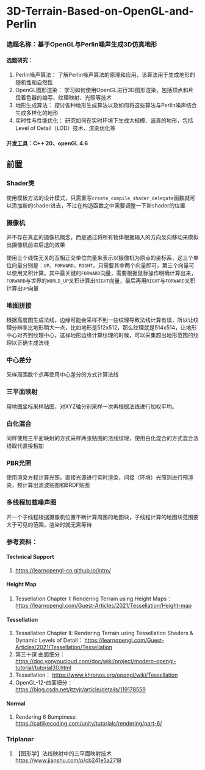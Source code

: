# 3D-Terrain-Based-on-OpenGL-and-Perlin
### 选题名称：基于OpenGL与Perlin噪声生成3D仿真地形

#### 选题研究：
1.	Perlin噪声算法： 了解Perlin噪声算法的原理和应用，该算法用于生成地形的随机性和自然性
2.	OpenGL图形渲染： 学习如何使用OpenGL进行3D图形渲染，包括顶点和片段着色器的编写、纹理映射、光照等技术
3.	地形生成算法： 探讨各种地形生成算法以及如何将这些算法与Perlin噪声结合生成多样化的地形
4.	实时性与性能优化： 研究如何在实时环境下生成大规模、逼真的地形，包括Level of Detail（LOD）技术、渲染优化等
     
#### 开发工具：C++ 20、openGL 4.6

## 前置

### Shader类

使用模板方法的设计模式，只需重写`create_compile_shader_delegate`函数就可以添加新的shader进去，不过在构造函数之中需要调整一下新shader的位置

### 摄像机

并不存在真正的摄像机概念，而是通过将所有物体根据输入的方向反向移动来模拟出摄像机前进后退的效果

使用三个线性无关的互相正交单位向量来表示以摄像机为原点的坐标系，这三个单位向量分别是：`UP`、`FORWARD`、`RIGHT`，只需要其中两个向量即可，第三个向量可以使用叉积计算。其中最关键的`FORWARD`向量，需要根据鼠标操作明确计算出来，`FORWARD`与世界的`WORLD_UP`叉积计算出`RIGHT`向量，最后再用`RIGHT`与`FORWARD`叉积计算出`UP`向量

### 地图拼接

根据高度图生成法线，边缘可能会采样不到一些纹理导致法线计算有误，所以让纹理分辨率比地形稍大一点，比如地形是512x512，那么纹理就是514x514，让地形中心对齐到纹理中心，这样地形边缘计算纹理的时候，可以采集超出地形范围的纹理以正确生成法线

### 中心差分

采样周围数个点再使用中心差分的方式计算法线

### 三平面映射

用地图坐标采样贴图，对XYZ轴分别采样一次再根据法线进行加权平均。

### 白化混合

同样使用三平面映射的方式采样两张贴图的法线纹理，使用白化混合的方式混合法线取代直接相加

### PBR光照

使用渲染方程计算光照。直接光源进行实时渲染，间接（环境）光照则进行预渲染，预计算出滤波贴图和BRDF贴图

### 多线程加载噪声图

开一个子线程根据摄像机位置不断计算周围的地图块，子线程计算的地图块范围要大于可见的范围，渲染时就无需等待

### 参考资料：

#### Technical Support
1. https://learnopengl-cn.github.io/intro/

#### Height Map
1. Tessellation Chapter I: Rendering Terrain using Height Maps：https://learnopengl.com/Guest-Articles/2021/Tessellation/Height-map

#### Tessellation
1. Tessellation Chapter II: Rendering Terrain using Tessellation Shaders & Dynamic Levels of Detail： https://learnopengl.com/Guest-Articles/2021/Tessellation/Tessellation
2. 第三十课 曲面细分： https://doc.yonyoucloud.com/doc/wiki/project/modern-opengl-tutorial/tutorial30.html
3. Tessellation： https://www.khronos.org/opengl/wiki/Tessellation
4. OpenGL-12-曲面细分： https://blog.csdn.net/itzyjr/article/details/119178559

#### Normal
1. Rendering 6 Bumpiness: https://catlikecoding.com/unity/tutorials/rendering/part-6/

### Triplanar
1. 【图形学】法线映射中的三平面映射技术 https://www.jianshu.com/p/cb241e5a2718